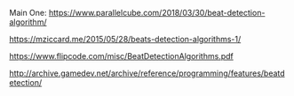 Main One:
https://www.parallelcube.com/2018/03/30/beat-detection-algorithm/

https://mziccard.me/2015/05/28/beats-detection-algorithms-1/

https://www.flipcode.com/misc/BeatDetectionAlgorithms.pdf




http://archive.gamedev.net/archive/reference/programming/features/beatdetection/
